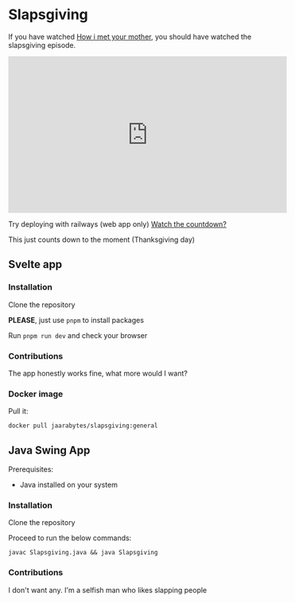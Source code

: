 # Slapsgiving


If you have watched [How i met your mother](https://www.imdb.com/title/tt0460649/), you should have watched the slapsgiving episode.

<iframe width="560" height="315" src="https://www.youtube.com/embed/jq2e6VQOMPs?si=B_8-_GYZqlF0SMHD" title="YouTube video player" frameborder="0" allow="accelerometer; autoplay; clipboard-write; encrypted-media; gyroscope; picture-in-picture; web-share" referrerpolicy="strict-origin-when-cross-origin" allowfullscreen></iframe>

Try deploying with railways (web app only)
[Watch the countdown?]()

This just counts down to the moment (Thanksgiving day)

## Svelte app

### Installation

Clone the repository    

**PLEASE**, just use `pnpm` to install packages

Run `pnpm run dev` and check your browser


### Contributions

The app honestly works fine, what more would I want?

### Docker image

Pull it:
```
docker pull jaarabytes/slapsgiving:general
```

## Java Swing App

Prerequisites:
- Java installed on your system

### Installation

Clone the repository

Proceed to run the below commands:
```
javac Slapsgiving.java && java Slapsgiving
```

### Contributions

I don't want any. I'm a selfish man who likes slapping people
